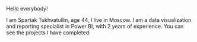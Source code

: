 Hello everybody!

I am Spartak Tukhvatullin, age 44, I live in Moscow.
I am a data visualization and reporting specialist in Power BI, with 2 years of experience. You can see the projects I have completed:


